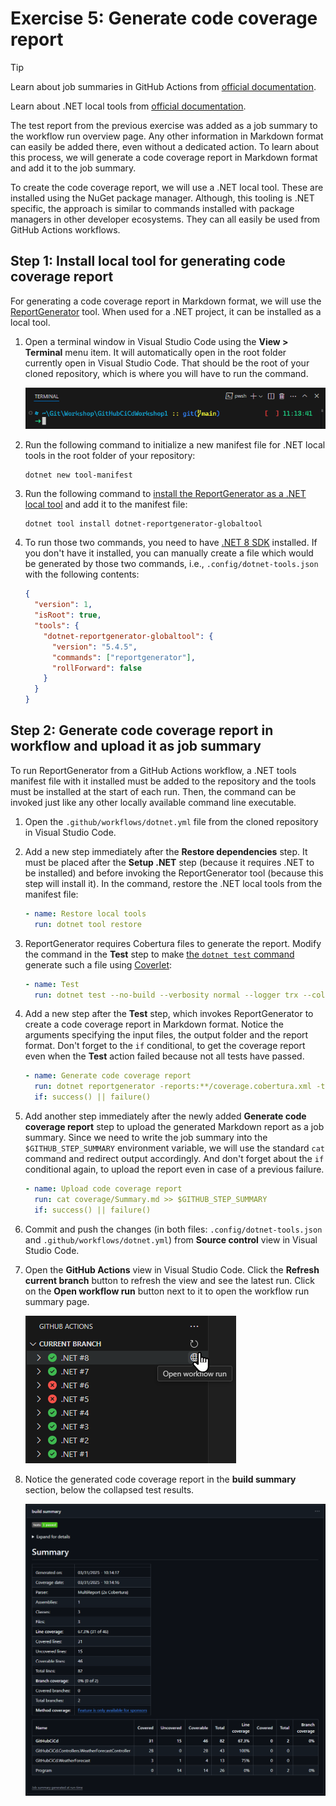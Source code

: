 # Exercise 5: Generate code coverage report

> [!TIP]
> Learn about job summaries in GitHub Actions from [official documentation](https://docs.github.com/en/actions/writing-workflows/choosing-what-your-workflow-does/workflow-commands-for-github-actions#adding-a-job-summary).
>
> Learn about .NET local tools from [official documentation](https://learn.microsoft.com/en-us/dotnet/core/tools/global-tools).

The test report from the previous exercise was added as a job summary to the workflow run overview page. Any other information in Markdown format can easily be added there, even without a dedicated action. To learn about this process, we will generate a code coverage report in Markdown format and add it to the job summary.

To create the code coverage report, we will use a .NET local tool. These are installed using the NuGet package manager. Although, this tooling is .NET specific, the approach is similar to commands installed with package managers in other developer ecosystems. They can all easily be used from GitHub Actions workflows.

## Step 1: Install local tool for generating code coverage report

For generating a code coverage report in Markdown format, we will use the [ReportGenerator](https://reportgenerator.io) tool. When used for a .NET project, it can be installed as a local tool.

1. Open a terminal window in Visual Studio Code using the **View > Terminal** menu item. It will automatically open in the root folder currently open in Visual Studio Code. That should be the root of your cloned repository, which is where you will have to run the command.

   ![Image 1](images/e5-s1-i1.png)

2. Run the following command to initialize a new manifest file for .NET local tools in the root folder of your repository:
   ```shell
   dotnet new tool-manifest
   ```
3. Run the following command to [install the ReportGenerator as a .NET local tool](https://www.nuget.org/packages/dotnet-reportgenerator-globaltool) and add it to the manifest file:
   ```shell
   dotnet tool install dotnet-reportgenerator-globaltool
   ```
4. To run those two commands, you need to have [.NET 8 SDK](https://dotnet.microsoft.com/en-us/download) installed. If you don't have it installed, you can manually create a file which would be generated by those two commands, i.e., `.config/dotnet-tools.json` with the following contents:
   ```json
   {
     "version": 1,
     "isRoot": true,
     "tools": {
       "dotnet-reportgenerator-globaltool": {
         "version": "5.4.5",
         "commands": ["reportgenerator"],
         "rollForward": false
       }
     }
   }
   ```

## Step 2: Generate code coverage report in workflow and upload it as job summary

To run ReportGenerator from a GitHub Actions workflow, a .NET tools manifest file with it installed must be added to the repository and the tools must be installed at the start of each run. Then, the command can be invoked just like any other locally available command line executable.

1. Open the `.github/workflows/dotnet.yml` file from the cloned repository in Visual Studio Code.
2. Add a new step immediately after the **Restore dependencies** step. It must be placed after the **Setup .NET** step (because it requires .NET to be installed) and before invoking the ReportGenerator tool (because this step will install it). In the command, restore the .NET local tools from the manifest file:
   ```yaml
   - name: Restore local tools
     run: dotnet tool restore
   ```
3. ReportGenerator requires Cobertura files to generate the report. Modify the command in the **Test** step to make [the `dotnet test` command](https://learn.microsoft.com/en-us/dotnet/core/tools/dotnet-test?tabs=dotnet-test-with-vstest#examples) generate such a file using [Coverlet](https://github.com/coverlet-coverage/coverlet/blob/master/README.md#usage-coverletcollector):
   ```yaml
   - name: Test
     run: dotnet test --no-build --verbosity normal --logger trx --collect:"XPlat Code Coverage"
   ```
4. Add a new step after the **Test** step, which invokes ReportGenerator to create a code coverage report in Markdown format. Notice the arguments specifying the input files, the output folder and the report format. Don't forget to the `if` conditional, to get the coverage report even when the **Test** action failed because not all tests have passed.
   ```yaml
   - name: Generate code coverage report
     run: dotnet reportgenerator -reports:**/coverage.cobertura.xml -targetdir:./coverage -reporttypes:MarkdownSummary
     if: success() || failure()
   ```
5. Add another step immediately after the newly added **Generate code coverage report** step to upload the generated Markdown report as a job summary. Since we need to write the job summary into the `$GITHUB_STEP_SUMMARY` environment variable, we will use the standard `cat` command and redirect output accordingly. And don't forget about the `if` conditional again, to upload the report even in case of a previous failure.
   ```yaml
   - name: Upload code coverage report
     run: cat coverage/Summary.md >> $GITHUB_STEP_SUMMARY
     if: success() || failure()
   ```
6. Commit and push the changes (in both files: `.config/dotnet-tools.json` and `.github/workflows/dotnet.yml`) from **Source control** view in Visual Studio Code.
7. Open the **GitHub Actions** view in Visual Studio Code. Click the **Refresh current branch** button to refresh the view and see the latest run. Click on the **Open workflow run** button next to it to open the workflow run summary page.

   ![Image 7](images/e5-s2-i7.png)

8. Notice the generated code coverage report in the **build summary** section, below the collapsed test results.

   ![Image 8](images/e5-s2-i8.png)
